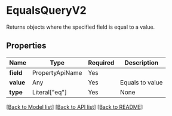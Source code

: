 # EqualsQueryV2

Returns objects where the specified field is equal to a value.

## Properties
| Name | Type | Required | Description |
| ------------ | ------------- | ------------- | ------------- |
**field** | PropertyApiName | Yes |  |
**value** | Any | Yes | Equals to value |
**type** | Literal["eq"] | Yes | None |


[[Back to Model list]](../../README.md#documentation-for-models) [[Back to API list]](../../README.md#documentation-for-api-endpoints) [[Back to README]](../../README.md)
